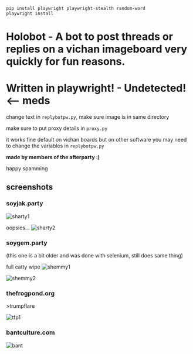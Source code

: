 ```
pip install playwright playwright-stealth random-word
playwright install
```

# Holobot - A bot to post threads or replies on a vichan imageboard very quickly for fun reasons.
# Written in playwright! - Undetected! <-- meds

change text in `replybotpw.py`, make sure image is in same directory

make sure to put proxy details in `proxy.py`

it works fine default on vichan boards but on other software you may need to change the variables in `replybotpw.py`

**made by members of the afterparty :)**

happy spamming

## screenshots

### soyjak.party
![sharty1](https://files.catbox.moe/d0bch9.png)

oopsies...
![sharty2](https://files.catbox.moe/t36fl3.png)

### soygem.party
(this one is a bit older and was done with selenium, still does same thing)

full catty wipe
![shemmy1](https://files.catbox.moe/ct09g8.png)

![shemmy2](https://files.catbox.moe/yek7gb.png)

### thefrogpond.org
‎>trumpflare

![tfp1](https://files.catbox.moe/l53cui.png)

### bantculture.com

![bant](https://files.catbox.moe/tyo0rs.png)




